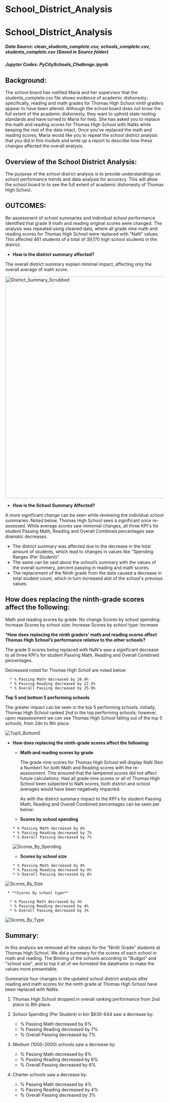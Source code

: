 # School_District_Analysis
# **School_District_Analysis**
##### Data Source: clean_students_complete.csv, schools_complete.csv, students_complete.csv (Saved in Source folder)
##### Jupyter Codes: PyCitySchools_Challenge.ipynb

## **Background:**

The school board has notified Maria and her supervisor that the students_complete.csv file shows evidence of academic dishonesty; specifically, reading and math grades for Thomas High School ninth graders appear to have been altered. Although the school board does not know the full extent of the academic dishonesty, they want to uphold state-testing standards and have turned to Maria for help. She has asked you to replace the math and reading scores for Thomas High School with NaNs while keeping the rest of the data intact. Once you’ve replaced the math and reading scores, Maria would like you to repeat the school district analysis that you did in this module and write up a report to describe how these changes affected the overall analysis.

## **Overview of the School District Analysis:**

The purpose of the school district analysis is to provide understandings on school performance trends and data analysis for accuracy. This will allow the school board to to see the full extent of academic dishonesty of Thomas High School.

## **OUTCOMES:**

Re-assessment of school summaries and individual school performance identified that grade 9 math and reading original scores were changed. The analysis was repeated using cleaned data, where all grade nine math and reading scores for Thomas High School were replaced with "NaN" values.  This affected 461 students of a total of 39,170 high school students in the district. 

* **How is the district summary affected?**

 The overall district summary explain minimal impact, affecting only the overall average of math score.
 
  <img width="705" alt="District_Summary_Scrubbed" src="https://user-images.githubusercontent.com/89538802/134528624-bc9d17c2-a820-42e5-b825-332fcb0b8603.PNG">
  
 * **How is the School Summary Affected?**

 A more significant change can be seen while reviewing the individual school summaries.  Noted below, Thomas High School sees a significant once re-assessed.  While average scores saw mininmal changes, all three KPI's for student Passing Math, Reading and Overall Combined percentages saw dramatic decreases.
 
- The district summary was affected due to the decrease in the total amount of students, which lead to changes in values like "Spending Ranges (Per Student)".
- The same can be said about the school’s summary with the values of the overall summery, percent passing in reading and math scores.
- The replacement of the Ninth grade from the data caused a decrease in total student count, which in turn increased alot of the school's previous values.

## How does replacing the ninth-grade scores affect the following:

Math and reading scores by grade: No change
Scores by school spending: Increase
Scores by school size: Increase
Scores by school type: Increase
  
***How does replacing the ninth graders’ math and reading scores affect Thomas High School’s performance relative to the other schools?**

 The grade 9 scores being replaced with NaN's saw a significant decrease to all three KPI's for student Passing Math, Reading and Overall Combined percentages.
 
 Decreased noted for Thomas High Scholl are noted below:
 
      * % Passing Math decreased by 26.4%
      * % Passing Reading decreased by 27.5%
      * % Overall Passing decreased by 25.9%
      
 **Top 5 and bottom 5 performing schools**
 
 The greater impact can be seen in the top 5 performing schools.  Initially, Thomas High School ranked 2nd in the top performing schools; however, upon reassessment we can see Thomas High School falling out of the top 5 schools, from 2dn to 8th place.
 
![Top5_Bottom5](https://user-images.githubusercontent.com/89538802/134688731-95e8e0b2-fd86-45e1-b7ca-9363db73444e.PNG)

* **How does replacing the ninth-grade scores affect the following:**

     * **Math and reading scores by grade**
   
       The grade nine scores for Thomas High School will display NaN (Not a Number) for both Math and Reading scores with the re-assessment.  This ensured
       that the tampered scores did not affect future calculations.  Had all grade nine scores or all of Thomas High School been subjected to NaN scores,
       both district and school averages would have been negatively impacted.
       
       As with the district summary impact to the KPI's for student Passing Math, Reading and Overall Combined percentages can be seen per below:
       
     * **Scores by school spending**
   
      * % Passing Math decreased by 6%
      * % Passing Reading decreased by 7%
      * % Overall Passing decreased by 7%
 
     ![Scores_By_Spending](https://user-images.githubusercontent.com/89538802/134687928-c469fd5f-6758-40bd-aec2-2f0aaa76e661.png)
     
     * **Scores by school size**

      * % Passing Math decreased by 8%
      * % Passing Reading decreased by 6%
      * % Overall Passing decreased by 6%
 
![Scores_By_Size](https://user-images.githubusercontent.com/89538802/134689485-20e0b7d8-df47-481e-b854-9db7e350e862.png)

     * **Scores by school type**
     
      * % Passing Math decreased by 4%
      * % Passing Reading decreased by 4%
      * % Overall Passing decreased by 3%
      
![Scores_By_Type](https://user-images.githubusercontent.com/89538802/134690305-2cd896c0-7b6c-4439-ad31-4ba1040885fb.png)

## **Summary:**

In this analysis we removed all the values for the “Ninth Grade” students at Thomas High School. We did a summary for the scores of each school in math and reading. The Binning of the schools according to "Budget" and "school size", and to top it all of we formated the dataframe to make the values more presentable.

Summarize four changes in the updated school district analysis after reading and math scores for the ninth grade at Thomas High School have been replaced with NaNs.

1. Thomas High School dropped in overall ranking performance from 2nd place to 8th place.

2. School Spending (Per Student) in bin $630-644 saw a decrease by:
     
      * % Passing Math decreased by 6%
      * % Passing Reading decreased by 7%
      * % Overall Passing decreased by 7%
  
3. Medium (1000-2000) schools saw a decrease by:

      * % Passing Math decreased by 8%
      * % Passing Reading decreased by 6%
      * % Overall Passing decreased by 6%
 
4. Charter schools saw a decrease by:

      * % Passing Math decreased by 4%
      * % Passing Reading decreased by 4%
      * % Overall Passing decreased by 3%
